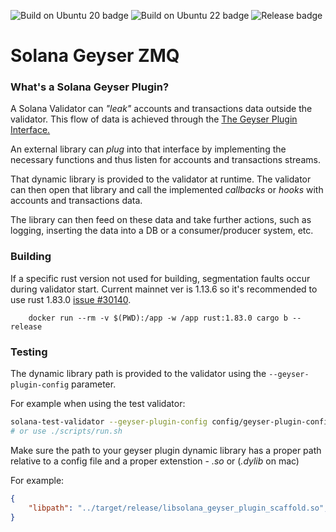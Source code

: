 ![Build on Ubuntu 20 badge](https://github.com/extrnode/solana-geyser-zmq/actions/workflows/build_on_ubuntu_20.04.yml/badge.svg)
![Build on Ubuntu 22 badge](https://github.com/extrnode/solana-geyser-zmq/actions/workflows/build_on_ubuntu_22.04.yml/badge.svg)
![Release badge](https://github.com/extrnode/solana-geyser-zmq/actions/workflows/release.yml/badge.svg)

# Solana Geyser ZMQ

### What's a Solana Geyser Plugin?
A Solana Validator can _"leak"_ accounts and transactions data outside the validator.
This flow of data is achieved through the [The Geyser Plugin Interface.](https://docs.rs/agave-geyser-plugin-interface/latest/agave_geyser_plugin_interface/geyser_plugin_interface/trait.GeyserPlugin.html)

An external library can _plug_ into that interface by implementing the necessary functions and thus listen for accounts and transactions streams.

That dynamic library is provided to the validator at runtime. The validator can then open that library and call the implemented _callbacks_ or _hooks_ with accounts and transactions data.

The library can then feed on these data and take further actions, such as logging, inserting the data into a DB or a consumer/producer system, etc.

### Building
If a specific rust version not used for building, segmentation faults occur during validator start. Current mainnet ver is 1.13.6 so it's recommended to use rust 1.83.0 [issue #30140](https://github.com/solana-labs/solana/issues/30140#issuecomment-1418796314).
```
    docker run --rm -v $(PWD):/app -w /app rust:1.83.0 cargo b --release
```

### Testing
The dynamic library path is provided to the validator using the `--geyser-plugin-config` parameter.

For example when using the test validator:
```bash
solana-test-validator --geyser-plugin-config config/geyser-plugin-config.json
# or use ./scripts/run.sh
```

Make sure the path to your geyser plugin dynamic library has a proper path relative to a config file and a proper extenstion -  _.so_ or (_.dylib_ on mac)

For example:
```json
{
    "libpath": "../target/release/libsolana_geyser_plugin_scaffold.so",
}
```
